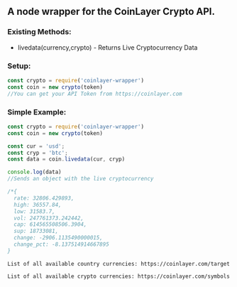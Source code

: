 ## A node wrapper for the CoinLayer Crypto API.

### Existing Methods:
* livedata(currency,crypto) - Returns Live Cryptocurrency Data
### Setup:

```javascript
const crypto = require('coinlayer-wrapper')
const coin = new crypto(token)
//You can get your API Token from https://coinlayer.com
```



### Simple Example:
```js
const crypto = require('coinlayer-wrapper')
const coin = new crypto(token)

const cur = 'usd';
const cryp = 'btc';
const data = coin.livedata(cur, cryp)

console.log(data)
//Sends an object with the live cryptocurrency

/*{
  rate: 32806.429893,
  high: 36557.84,
  low: 31583.7,
  vol: 247761373.242442,
  cap: 614565508506.3904,
  sup: 18733081,
  change: -2906.1135490000015,
  change_pct: -8.137514914667895
}


```
```
List of all available country currencies: https://coinlayer.com/target

List of all available crypto currencies: https://coinlayer.com/symbols

```




